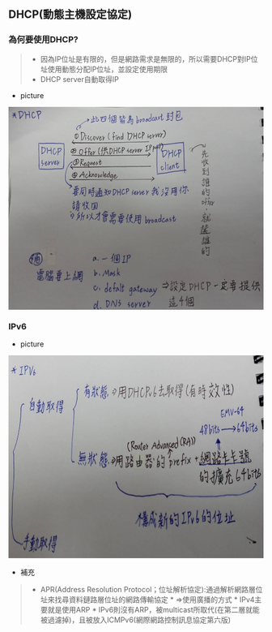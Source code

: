 ## DHCP(動態主機設定協定)
### 為何要使用DHCP?
>* 因為IP位址是有限的，但是網路需求是無限的，所以需要DHCP對IP位址使用動態分配IP位址，並設定使用期限
>* DHCP server自動取得IP

* picture
<img src="picture/DHCP.jpg" width="600" height="400"  align=center />

### IPv6
* picture
<img src="picture/IPV6.jpg" width="600" height="400" />

* 補充
>* APR(Address Resolution Protocol；位址解析協定):通過解析網路層位址來找尋資料鏈路層位址的網路傳輸協定
    * =>使用廣播的方式
    * IPv4主要就是使用ARP
    * IPv6則沒有ARP，被multicast所取代(在第二層就能被過濾掉)，且被放入ICMPv6(網際網路控制訊息協定第六版)



